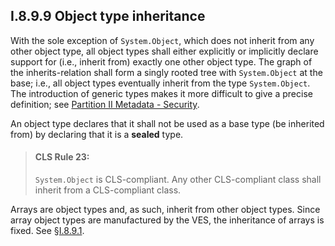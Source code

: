 ## I.8.9.9 Object type inheritance

With the sole exception of `System.Object`, which does not inherit from any other object type, all object types shall either explicitly or implicitly declare support for (i.e., inherit from) exactly one other object type. The graph of the inherits-relation shall form a singly rooted tree with `System.Object` at the base; i.e., all object types eventually inherit from the type `System.Object`. The introduction of generic types makes it more difficult to give a precise definition; see [Partition II Metadata - Security](#todo-missing-hyperlink).

An object type declares that it shall not be used as a base type (be inherited from) by declaring that it is a **sealed** type.

> #### CLS Rule 23:
>
> `System.Object` is CLS-compliant. Any other CLS-compliant class shall inherit from a CLS-compliant class.

Arrays are object types and, as such, inherit from other object types. Since array object types are manufactured by the VES, the inheritance of arrays is fixed. See §[I.8.9.1](i.8.9.1-array-types.md).
